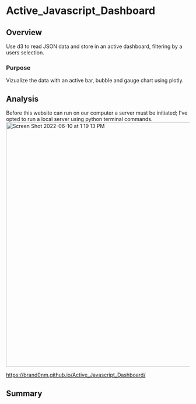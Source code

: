 # Active_Javascript_Dashboard
## Overview
Use d3 to read JSON data and store in an active dashboard, filtering by a users selection. 

### Purpose
Vizualize the data with an active bar, bubble and gauge chart using plotly.

## Analysis
Before this website can run on our computer a server must be initiated; I've opted to run a local server using python terminal commands. <br />
<img width="669" alt="Screen Shot 2022-06-10 at 1 19 13 PM" src="https://user-images.githubusercontent.com/79609464/173135431-289142b1-9b53-4acd-87da-0c9cac248bd3.png">

 https://brand0nm.github.io/Active_Javascript_Dashboard/
 
 ## Summary

